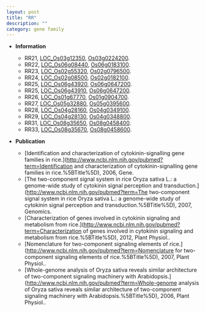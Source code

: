 ```yaml
---
layout: post
title: "RR"
description: ""
category: gene family
---
```


* **Information**  
    + RR21, [LOC_Os03g12350](http://rice.uga.edu/cgi-bin/ORF_infopage.cgi?orf=LOC_Os03g12350), [Os03g0224200](https://rapdb.dna.affrc.go.jp/locus/?name=Os03g0224200).
    + RR22, [LOC_Os06g08440](http://rice.uga.edu/cgi-bin/ORF_infopage.cgi?orf=LOC_Os06g08440), [Os06g0183100](https://rapdb.dna.affrc.go.jp/locus/?name=Os06g0183100).
    + RR23, [LOC_Os02g55320](http://rice.uga.edu/cgi-bin/ORF_infopage.cgi?orf=LOC_Os02g55320), [Os02g0796500](https://rapdb.dna.affrc.go.jp/locus/?name=Os02g0796500).
    + RR24, [LOC_Os02g08500](http://rice.uga.edu/cgi-bin/ORF_infopage.cgi?orf=LOC_Os02g08500), [Os02g0182100](https://rapdb.dna.affrc.go.jp/locus/?name=Os02g0182100).
    + RR25, [LOC_Os06g43920](http://rice.uga.edu/cgi-bin/ORF_infopage.cgi?orf=LOC_Os06g43920), [Os06g0647200](https://rapdb.dna.affrc.go.jp/locus/?name=Os06g0647200).
    + RR25, [LOC_Os06g43910](http://rice.uga.edu/cgi-bin/ORF_infopage.cgi?orf=LOC_Os06g43910), [Os06g0647200](https://rapdb.dna.affrc.go.jp/locus/?name=Os06g0647200).
    + RR26, [LOC_Os01g67770](http://rice.uga.edu/cgi-bin/ORF_infopage.cgi?orf=LOC_Os01g67770), [Os01g0904700](https://rapdb.dna.affrc.go.jp/locus/?name=Os01g0904700).
    + RR27, [LOC_Os05g32880](http://rice.uga.edu/cgi-bin/ORF_infopage.cgi?orf=LOC_Os05g32880), [Os05g0395600](https://rapdb.dna.affrc.go.jp/locus/?name=Os05g0395600).
    + RR28, [LOC_Os04g28160](http://rice.uga.edu/cgi-bin/ORF_infopage.cgi?orf=LOC_Os04g28160), [Os04g0349100](https://rapdb.dna.affrc.go.jp/locus/?name=Os04g0349100).
    + RR29, [LOC_Os04g28130](http://rice.uga.edu/cgi-bin/ORF_infopage.cgi?orf=LOC_Os04g28130), [Os04g0348800](https://rapdb.dna.affrc.go.jp/locus/?name=Os04g0348800).
    + RR31, [LOC_Os08g35650](http://rice.uga.edu/cgi-bin/ORF_infopage.cgi?orf=LOC_Os08g35650), [Os08g0458400](https://rapdb.dna.affrc.go.jp/locus/?name=Os08g0458400).
    + RR33, [LOC_Os08g35670](http://rice.uga.edu/cgi-bin/ORF_infopage.cgi?orf=LOC_Os08g35670), [Os08g0458600](https://rapdb.dna.affrc.go.jp/locus/?name=Os08g0458600).

* **Publication**  
    + [Identification and characterization of cytokinin-signalling gene families in rice.](http://www.ncbi.nlm.nih.gov/pubmed?term=Identification and characterization of cytokinin-signalling gene families in rice.%5BTitle%5D), 2006, Gene.
    + [The two-component signal system in rice Oryza sativa L.: a genome-wide study of cytokinin signal perception and transduction.](http://www.ncbi.nlm.nih.gov/pubmed?term=The two-component signal system in rice Oryza sativa L.: a genome-wide study of cytokinin signal perception and transduction.%5BTitle%5D), 2007, Genomics.
    + [Characterization of genes involved in cytokinin signaling and metabolism from rice.](http://www.ncbi.nlm.nih.gov/pubmed?term=Characterization of genes involved in cytokinin signaling and metabolism from rice.%5BTitle%5D), 2012, Plant Physiol..
    + [Nomenclature for two-component signaling elements of rice.](http://www.ncbi.nlm.nih.gov/pubmed?term=Nomenclature for two-component signaling elements of rice.%5BTitle%5D), 2007, Plant Physiol..
    + [Whole-genome analysis of Oryza sativa reveals similar architecture of two-component signaling machinery with Arabidopsis.](http://www.ncbi.nlm.nih.gov/pubmed?term=Whole-genome analysis of Oryza sativa reveals similar architecture of two-component signaling machinery with Arabidopsis.%5BTitle%5D), 2006, Plant Physiol..


